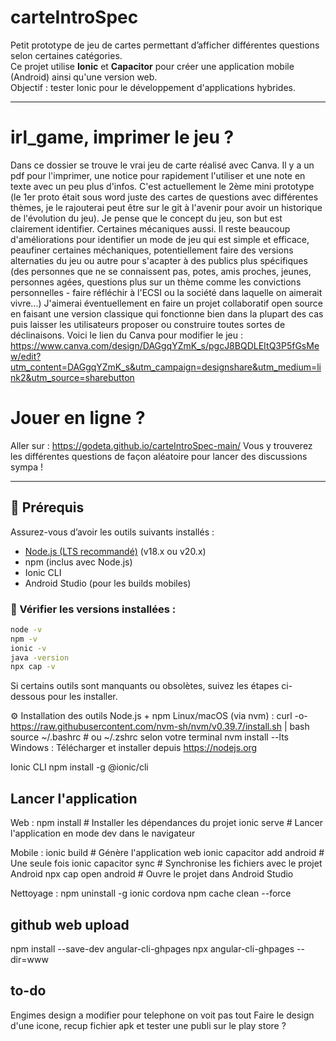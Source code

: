 # carteIntroSpec

Petit prototype de jeu de cartes permettant d’afficher différentes questions selon certaines catégories.  
Ce projet utilise **Ionic** et **Capacitor** pour créer une application mobile (Android) ainsi qu'une version web.  
Objectif : tester Ionic pour le développement d'applications hybrides.

---

# irl_game, imprimer le jeu ?
Dans ce dossier se trouve le vrai jeu de carte réalisé avec Canva. Il y a un pdf pour l'imprimer, une notice pour rapidement l'utiliser et une note en texte avec un peu plus d'infos. C'est actuellement le 2ème mini prototype (le 1er proto était sous word juste des cartes de questions avec différentes thèmes, je le rajouterai peut être sur le git à l'avenir pour avoir un historique de l'évolution du jeu). Je pense que le concept du jeu, son but est clairement identifier. Certaines mécaniques aussi. Il reste beaucoup d'améliorations pour identifier un mode de jeu qui est simple et efficace, peaufiner certaines méchaniques, potentiellement faire des versions alternaties du jeu ou autre pour s'acapter à des publics plus spécifiques (des personnes que ne se connaissent pas, potes, amis proches, jeunes, personnes agées, questions plus sur un thème comme les convictions personnelles - faire réfléchir à l'ECSI ou la société dans laquelle on aimerait vivre...) 
J'aimerai éventuellement en faire un projet collaboratif open source en faisant une version classique qui fonctionne bien dans la plupart des cas puis laisser les utilisateurs proposer ou construire toutes sortes de déclinaisons.
Voici le lien du Canva pour modifier le jeu : https://www.canva.com/design/DAGgqYZmK_s/pgcJ8BQDLEItQ3P5fGsMew/edit?utm_content=DAGgqYZmK_s&utm_campaign=designshare&utm_medium=link2&utm_source=sharebutton 

# Jouer en ligne ?
Aller sur : https://godeta.github.io/carteIntroSpec-main/ 
Vous y trouverez les différentes questions de façon aléatoire pour lancer des discussions sympa !

---

## 🧰 Prérequis

Assurez-vous d’avoir les outils suivants installés :

- [Node.js (LTS recommandé)](https://nodejs.org) (v18.x ou v20.x)
- npm (inclus avec Node.js)
- Ionic CLI
- Android Studio (pour les builds mobiles)

### 🔎 Vérifier les versions installées :

```bash
node -v
npm -v
ionic -v
java -version
npx cap -v
```

Si certains outils sont manquants ou obsolètes, suivez les étapes ci-dessous pour les installer.

⚙️ Installation des outils
Node.js + npm
Linux/macOS (via nvm) :
curl -o- https://raw.githubusercontent.com/nvm-sh/nvm/v0.39.7/install.sh | bash
source ~/.bashrc    # ou ~/.zshrc selon votre terminal
nvm install --lts
Windows :
Télécharger et installer depuis https://nodejs.org

Ionic CLI
npm install -g @ionic/cli

## Lancer l'application
Web : 
npm install        # Installer les dépendances du projet
ionic serve        # Lancer l'application en mode dev dans le navigateur

Mobile : 
ionic build                            # Génère l'application web
ionic capacitor add android            # Une seule fois
ionic capacitor sync                   # Synchronise les fichiers avec le projet Android
npx cap open android                   # Ouvre le projet dans Android Studio

Nettoyage :
npm uninstall -g ionic cordova
npm cache clean --force

## github web upload
npm install --save-dev angular-cli-ghpages
npx angular-cli-ghpages --dir=www

## to-do
Engimes design a modifier pour telephone on voit pas tout
Faire le design d'une icone, recup fichier apk et tester une publi sur le play store ?


